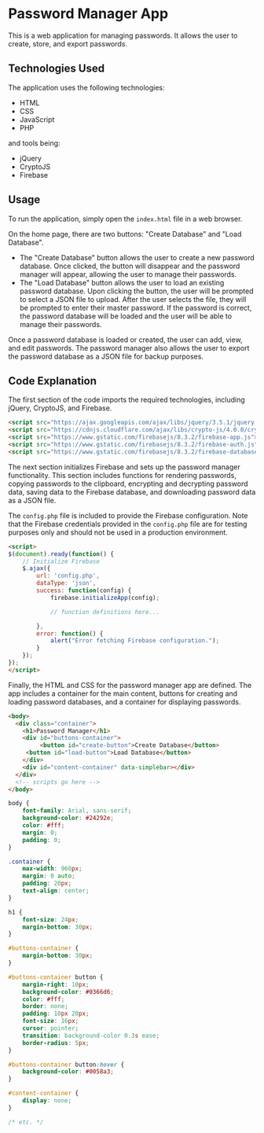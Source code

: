 # Password Manager App

This is a web application for managing passwords. It allows the user to create, store, and export passwords.

## Technologies Used

The application uses the following technologies:

- HTML
- CSS
- JavaScript
- PHP

and tools being:

- jQuery
- CryptoJS
- Firebase

## Usage

To run the application, simply open the `index.html` file in a web browser.

On the home page, there are two buttons: "Create Database" and "Load Database". 

- The "Create Database" button allows the user to create a new password database. Once clicked, the button will disappear and the password manager will appear, allowing the user to manage their passwords.
- The "Load Database" button allows the user to load an existing password database. Upon clicking the button, the user will be prompted to select a JSON file to upload. After the user selects the file, they will be prompted to enter their master password. If the password is correct, the password database will be loaded and the user will be able to manage their passwords.

Once a password database is loaded or created, the user can add, view, and edit passwords. The password manager also allows the user to export the password database as a JSON file for backup purposes.

## Code Explanation

The first section of the code imports the required technologies, including jQuery, CryptoJS, and Firebase.

```html
<script src="https://ajax.googleapis.com/ajax/libs/jquery/3.5.1/jquery.min.js"></script>
<script src="https://cdnjs.cloudflare.com/ajax/libs/crypto-js/4.0.0/crypto-js.min.js"></script>
<script src="https://www.gstatic.com/firebasejs/8.3.2/firebase-app.js"></script>
<script src="https://www.gstatic.com/firebasejs/8.3.2/firebase-auth.js"></script>
<script src="https://www.gstatic.com/firebasejs/8.3.2/firebase-database.js"></script>
```

The next section initializes Firebase and sets up the password manager functionality. This section includes functions for rendering passwords, copying passwords to the clipboard, encrypting and decrypting password data, saving data to the Firebase database, and downloading password data as a JSON file.

The `config.php` file is included to provide the Firebase configuration. Note that the Firebase credentials provided in the `config.php` file are for testing purposes only and should not be used in a production environment.

```html
<script>
$(document).ready(function() {
    // Initialize Firebase
    $.ajax({
        url: 'config.php',
        dataType: 'json',
        success: function(config) {
            firebase.initializeApp(config);

            // function definitions here...

        },
        error: function() {
            alert("Error fetching Firebase configuration.");
        }
    });
});
</script>
```

Finally, the HTML and CSS for the password manager app are defined. The app includes a container for the main content, buttons for creating and loading password databases, and a container for displaying passwords.

```html
<body>
  <div class="container">
    <h1>Password Manager</h1>
    <div id="buttons-container">
         <button id="create-button">Create Database</button>
   	 <button id="load-button">Load Database</button>
    </div>
    <div id="content-container" data-simplebar></div>
  </div>
  <!-- scripts go here -->
</body>
```

```css
body {
    font-family: Arial, sans-serif;
    background-color: #24292e;
    color: #fff;
    margin: 0;
    padding: 0;
}

.container {
    max-width: 960px;
    margin: 0 auto;
    padding: 20px;
    text-align: center;
}

h1 {
    font-size: 24px;
    margin-bottom: 30px;
}

#buttons-container {
    margin-bottom: 30px;
}

#buttons-container button {
    margin-right: 10px;
    background-color: #0366d6;
    color: #fff;
    border: none;
    padding: 10px 20px;
    font-size: 16px;
    cursor: pointer;
    transition: background-color 0.3s ease;
    border-radius: 5px;
}

#buttons-container button:hover {
    background-color: #0058a3;
}

#content-container {
    display: none;
}

/* etc. */
```
